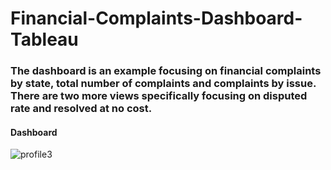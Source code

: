 # Financial-Complaints-Dashboard-Tableau
### The dashboard is an example focusing on financial complaints by state, total number of complaints and complaints by issue. There are two more views specifically focusing on disputed rate and resolved at no cost.

#### Dashboard
![profile3](https://user-images.githubusercontent.com/56476064/199653657-babb9430-ab9a-4355-bc28-6a5c7855e9f5.png)
